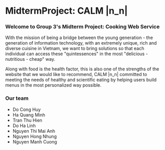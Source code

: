 # MidtermProject: CALM |n_n|
### Welcome to Group 3's Midterm Project: Cooking Web Service

With the mission of being a bridge between the young generation - the generation of information technology, with an extremely unique, rich and diverse cuisine in Vietnam, we want to bring solutions so that each individual can access these "quintessences" in the most "delicious - nutritious - cheap" way. 

Along with food is the health factor, this is also one of the strengths of the website that we would like to recommend, CALM |n_n| committed to meeting the needs of healthy and scientific eating by helping users build menus in the most personalized way possible. 

### Our team

- Do Cong Huy
- Ha Quang Minh
- Tran Thu Hien
- Do Ha Linh
- Nguyen Thi Mai Anh
- Nguyen Hong Nhung
- Nguyen Manh Cuong
